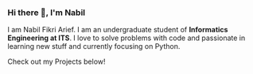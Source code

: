 ### Hi there 👋, I'm Nabil

I am Nabil Fikri Arief. I am an undergraduate student of **Informatics Engineering at ITS**. I love to solve problems with code and passionate in learning new stuff and currently 
focusing on Python.

Check out my Projects below!
